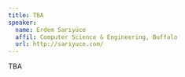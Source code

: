 ```yaml
---
title: TBA
speaker:
  name: Erdem Sarıyüce
  affil: Computer Science & Engineering, Buffalo
  url: http://sariyuce.com/
---
```


TBA
